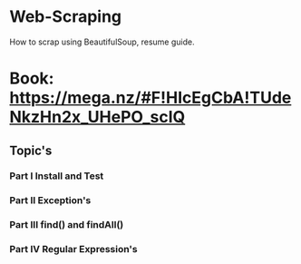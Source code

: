 # Web-Scraping

How to scrap using BeautifulSoup, resume guide.
# Book: https://mega.nz/#F!HIcEgCbA!TUdeNkzHn2x_UHePO_scIQ

## Topic's

### Part I Install and Test
### Part II Exception's
### Part III find() and findAll()
### Part IV Regular Expression's
